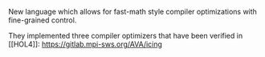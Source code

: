 New language which allows for fast-math style compiler optimizations with fine-grained control.

They implemented three compiler optimizers that have been verified in [[HOL4]]:
https://gitlab.mpi-sws.org/AVA/icing